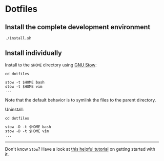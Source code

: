 # Dotfiles

## Install the complete development environment

    ./install.sh

## Install individually

Install to the `$HOME` directory using [GNU Stow]:

    cd dotfiles

    stow -t $HOME bash
    stow -t $HOME vim
    ...

Note that the default behavior is to symlink the files to the parent directory.

Uninstall:

    cd dotfiles

    stow -D -t $HOME bash
    stow -D -t $HOME vim
    ...

---

Don't know `Stow`?  Have a look at [this helpful tutorial] on getting started with it.

[GNU Stow]: https://www.gnu.org/software/stow/stow.html
[this helpful tutorial]: https://taihen.org/managing-dotfiles-with-gnu-stow/


